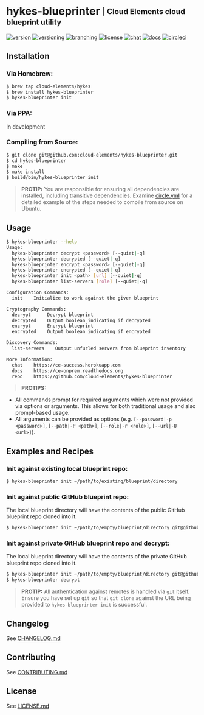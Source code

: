 # hykes-blueprinter <sub><sup>| Cloud Elements cloud blueprint utility</sup></sub>
[![version](http://img.shields.io/badge/version-v0.0.0-blue.svg)](CHANGELOG.md)
[![versioning](http://img.shields.io/badge/versioning-semver-blue.svg)](http://semver.org/)
[![branching](http://img.shields.io/badge/branching-github%20flow-blue.svg)](https://guides.github.com/introduction/flow/)
[![license](http://img.shields.io/badge/license-apache-blue.svg)](LICENSE.md)
[![chat](http://img.shields.io/badge/chat-slack-blue.svg)](https://ce-success.herokuapp.com)
[![docs](http://img.shields.io/badge/docs-repo-blue.svg)](https://ce-onprem.readthedocs.org)
[![circleci](https://circleci.com/gh/cloud-elements/hykes-blueprinter.svg?style=shield)](https://circleci.com/gh/cloud-elements/hykes-blueprinter)

## Installation

### Via Homebrew:

```bash
$ brew tap cloud-elements/hykes
$ brew install hykes-blueprinter
$ hykes-blueprinter init
```

### Via PPA:

In development

### Compiling from Source:

```bash
$ git clone git@github.com:cloud-elements/hykes-blueprinter.git
$ cd hykes-blueprinter
$ make
$ make install
$ build/bin/hykes-blueprinter init
```

> __PROTIP:__
You are responsible for ensuring all dependencies are installed, including transitive dependencies.
Examine [circle.yml](circle.yml) for a detailed example of the steps needed to compile from source
on Ubuntu.

## Usage

```bash
$ hykes-blueprinter --help
Usage:
  hykes-blueprinter decrypt <password> [--quiet|-q]
  hykes-blueprinter decrypted [--quiet|-q]
  hykes-blueprinter encrypt <password> [--quiet|-q]
  hykes-blueprinter encrypted [--quiet|-q]
  hykes-blueprinter init <path> [url] [--quiet|-q]
  hykes-blueprinter list-servers [role] [--quiet|-q]

Configuration Commands:
  init    Initialize to work against the given blueprint

Cryptography Commands:
  decrypt      Decrypt blueprint
  decrypted    Output boolean indicating if decrypted
  encrypt      Encrypt blueprint
  encrypted    Output boolean indicating if encrypted

Discovery Commands:
  list-servers    Output unfurled servers from blueprint inventory

More Information:
  chat    https://ce-success.herokuapp.com
  docs    https://ce-onprem.readthedocs.org
  repo    https://github.com/cloud-elements/hykes-blueprinter
```

> __PROTIPS:__
* All commands prompt for required arguments which were not provided via options or arguments. This
allows for both traditional usage and also prompt-based usage.
* All arguments can be provided as options (e.g. `[--password|-p <password>]`, `[--path|-P <path>]`,
`[--role|-r <role>]`, `[--url|-U <url>]`).

## Examples and Recipes

### Init against existing local blueprint repo:

```bash
$ hykes-blueprinter init ~/path/to/existing/blueprint/directory
```

### Init against public GitHub blueprint repo:

The local blueprint directory will have the contents of the public GitHub blueprint repo cloned
into it.

```bash
$ hykes-blueprinter init ~/path/to/empty/blueprint/directory git@github.com:cloud-elements/example.com.git
```

### Init against private GitHub blueprint repo and decrypt:

The local blueprint directory will have the contents of the private GitHub blueprint repo cloned
into it.

```bash
$ hykes-blueprinter init ~/path/to/empty/blueprint/directory git@github.com:cloud-elements/dev.ops.cloud-elements.com.git
$ hykes-blueprinter decrypt
```

> __PROTIP:__ All authentication against remotes is handled via `git` itself. Ensure you have set up
`git` so that `git clone` against the URL being provided to `hykes-blueprinter init` is successful.

## Changelog

See [CHANGELOG.md](CHANGELOG.md)

## Contributing

See [CONTRIBUTING.md](CONTRIBUTING.md)

## License

See [LICENSE.md](LICENSE.md)

